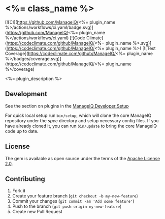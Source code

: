 # <%= class_name %>

[![CI](https://github.com/ManageIQ/<%= plugin_name %>/actions/workflows/ci.yaml/badge.svg)](https://github.com/ManageIQ/<%= plugin_name %>/actions/workflows/ci.yaml)
[![Code Climate](https://codeclimate.com/github/ManageIQ/<%= plugin_name %>.svg)](https://codeclimate.com/github/ManageIQ/<%= plugin_name %>)
[![Test Coverage](https://codeclimate.com/github/ManageIQ/<%= plugin_name %>/badges/coverage.svg)](https://codeclimate.com/github/ManageIQ/<%= plugin_name %>/coverage)

<%= plugin_description %>

## Development

See the section on plugins in the [ManageIQ Developer Setup](http://manageiq.org/docs/guides/developer_setup/plugins)

For quick local setup run `bin/setup`, which will clone the core ManageIQ repository under the *spec* directory and setup necessary config files. If you have already cloned it, you can run `bin/update` to bring the core ManageIQ code up to date.

## License

The gem is available as open source under the terms of the [Apache License 2.0](http://www.apache.org/licenses/LICENSE-2.0).

## Contributing

1. Fork it
2. Create your feature branch (`git checkout -b my-new-feature`)
3. Commit your changes (`git commit -am 'Add some feature'`)
4. Push to the branch (`git push origin my-new-feature`)
5. Create new Pull Request
